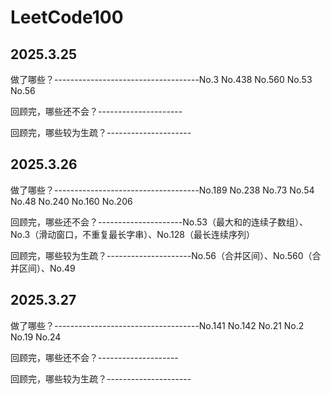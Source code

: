 # LeetCode100 

## 2025.3.25 

做了哪些？------------------------------------No.3	No.438	No.560	No.53	No.56

回顾完，哪些还不会？---------------------

回顾完，哪些较为生疏？---------------------



## 2025.3.26 

做了哪些？------------------------------------No.189	No.238	No.73	No.54	No.48	No.240	No.160	No.206

回顾完，哪些还不会？---------------------No.53（最大和的连续子数组）、No.3（滑动窗口，不重复最长字串）、No.128（最长连续序列）

回顾完，哪些较为生疏？---------------------No.56（合并区间）、No.560（合并区间）、No.49



## 2025.3.27 

做了哪些？------------------------------------No.141	No.142	No.21	No.2	No.19	No.24		

回顾完，哪些还不会？--------------------

回顾完，哪些较为生疏？---------------------
